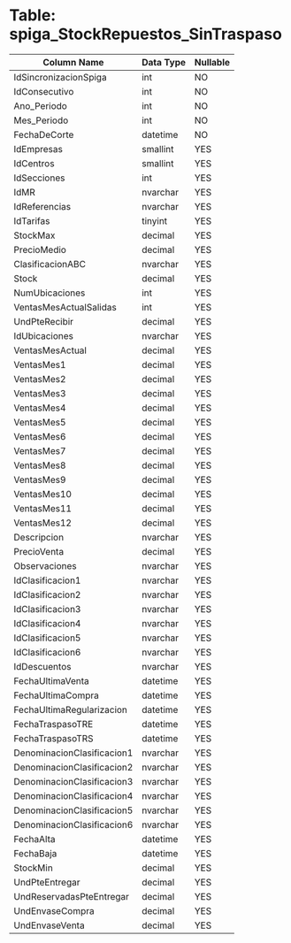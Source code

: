 # Table: spiga_StockRepuestos_SinTraspaso

| Column Name | Data Type | Nullable |
|-------------|-----------|----------|
| IdSincronizacionSpiga | int | NO |
| IdConsecutivo | int | NO |
| Ano_Periodo | int | NO |
| Mes_Periodo | int | NO |
| FechaDeCorte | datetime | NO |
| IdEmpresas | smallint | YES |
| IdCentros | smallint | YES |
| IdSecciones | int | YES |
| IdMR | nvarchar | YES |
| IdReferencias | nvarchar | YES |
| IdTarifas | tinyint | YES |
| StockMax | decimal | YES |
| PrecioMedio | decimal | YES |
| ClasificacionABC | nvarchar | YES |
| Stock | decimal | YES |
| NumUbicaciones | int | YES |
| VentasMesActualSalidas | int | YES |
| UndPteRecibir | decimal | YES |
| IdUbicaciones | nvarchar | YES |
| VentasMesActual | decimal | YES |
| VentasMes1 | decimal | YES |
| VentasMes2 | decimal | YES |
| VentasMes3 | decimal | YES |
| VentasMes4 | decimal | YES |
| VentasMes5 | decimal | YES |
| VentasMes6 | decimal | YES |
| VentasMes7 | decimal | YES |
| VentasMes8 | decimal | YES |
| VentasMes9 | decimal | YES |
| VentasMes10 | decimal | YES |
| VentasMes11 | decimal | YES |
| VentasMes12 | decimal | YES |
| Descripcion | nvarchar | YES |
| PrecioVenta | decimal | YES |
| Observaciones | nvarchar | YES |
| IdClasificacion1 | nvarchar | YES |
| IdClasificacion2 | nvarchar | YES |
| IdClasificacion3 | nvarchar | YES |
| IdClasificacion4 | nvarchar | YES |
| IdClasificacion5 | nvarchar | YES |
| IdClasificacion6 | nvarchar | YES |
| IdDescuentos | nvarchar | YES |
| FechaUltimaVenta | datetime | YES |
| FechaUltimaCompra | datetime | YES |
| FechaUltimaRegularizacion | datetime | YES |
| FechaTraspasoTRE | datetime | YES |
| FechaTraspasoTRS | datetime | YES |
| DenominacionClasificacion1 | nvarchar | YES |
| DenominacionClasificacion2 | nvarchar | YES |
| DenominacionClasificacion3 | nvarchar | YES |
| DenominacionClasificacion4 | nvarchar | YES |
| DenominacionClasificacion5 | nvarchar | YES |
| DenominacionClasificacion6 | nvarchar | YES |
| FechaAlta | datetime | YES |
| FechaBaja | datetime | YES |
| StockMin | decimal | YES |
| UndPteEntregar | decimal | YES |
| UndReservadasPteEntregar | decimal | YES |
| UndEnvaseCompra | decimal | YES |
| UndEnvaseVenta | decimal | YES |
